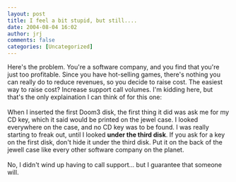 ```yaml
---
layout: post
title: I feel a bit stupid, but still....
date: 2004-08-04 16:02
author: jrj
comments: false
categories: [Uncategorized]
---
```

Here's the problem. You're a software company, and you find that you're just too profitable. Since you have hot-selling games, there's nothing you can really do to reduce revenues, so you decide to raise cost. The easiest way to raise cost? Increase support call volumes. I'm kidding here, but that's the only explaination I can think of for this one:<br /><br />When I inserted the first Doom3 disk, the first thing it did was ask me for my CD key, which it said would be printed on the jewel case. I looked everywhere on the case, and no CD key was to be found. I was really starting to freak out, until I looked **under the third disk**. If you ask for a key on the first disk, don't hide it under the third disk. Put it on the back of the jewell case like every other software company on the planet.<br /><br />No, I didn't wind up having to call support... but I guarantee that someone will.
